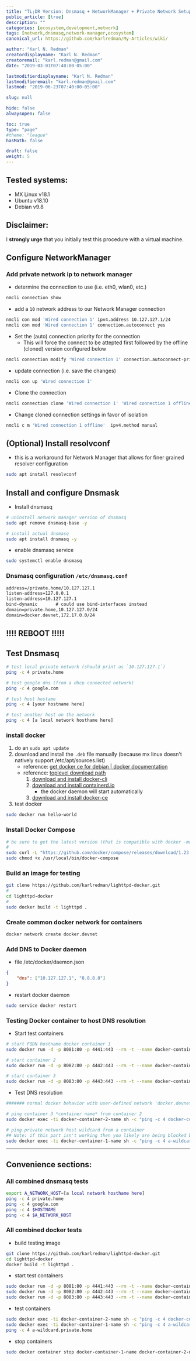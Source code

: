 ```yaml
---
title: "TL;DR Version: Dnsmasq + NetworkManager + Private Network Setup"
public_article: [true]
description: ""
categories: [ecosystem,development,network]
tags: [network,dnsmasq,network-manager,ecosystem]
canonical_url: https://github.com/karlredman/My-Articles/wiki/

author: "Karl N. Redman"
creatordisplayname: "Karl N. Redman"
creatoremail: "karl.redman@gmail.com"
date: "2019-03-01T07:40:00-05:00"

lastmodifierdisplayname: "Karl N. Redman"
lastmodifieremail: "karl.redman@gmail.com"
lastmod: "2019-06-23T07:40:00-05:00"

slug: null

hide: false
alwaysopen: false

toc: true
type: "page"
#theme: "league"
hasMath: false

draft: false
weight: 5
---
```


## Tested systems:

* MX Linux v18.1
* Ubuntu v18.10
* Debian v9.8

## Disclaimer:

I **strongly urge** that you initially test this procedure with a virtual machine.

## Configure NetworkManager

### Add private network ip to network manager

* determine the connection to use (i.e. eth0, wlan0, etc.)

```sh
nmcli connection show
```

* add a `10` network address to our Network Manager connection

```sh
nmcli con mod 'Wired connection 1' ipv4.address 10.127.127.1/24
nmcli con mod 'Wired connection 1' connection.autoconnect yes
```

* Set the (auto) connection priority for the connection
    * This will force the connect to be attepted first followed by the offline (cloned) version configured below

```sh
nmcli connection modify 'Wired connection 1' connection.autoconnect-priority -998
```

* update connection (i.e. save the changes)

```sh
nmcli con up 'Wired connection 1'
```

* Clone the connection

```sh
nmcli connection clone 'Wired connection 1' 'Wired connection 1 offline'
```

* Change cloned connection settings in favor of isolation

```sh
nmcli c m 'Wired connection 1 offline'  ipv4.method manual
```

## (Optional) Install resolvconf

* this is a workaround for Network Manager that allows for finer grained resolver configuration

```sh
sudo apt install resolvconf
```

## Install and configure Dnsmask

* Install dnsmasq

```sh
# uninstall network manager version of dnsmasq
sudo apt remove dnsmasq-base -y

# install actual dnsmasq
sudo apt install dnsmasq -y
```

* enable dnsmasq service

```sh
sudo systemctl enable dnsmasq
```

### Dnsmasq configuration `/etc/dnsmasq.conf`

```txt
address=/private.home/10.127.127.1
listen-address=127.0.0.1
listen-address=10.127.127.1
bind-dynamic       # could use bind-interfaces instead
domain=private.home,10.127.127.0/24
domain=docker.devnet,172.17.0.0/24
```

## !!!! **REBOOT** !!!!!

## Test Dnsmasq

```sh
# test local private network (should print as `10.127.127.1`)
ping -c 4 private.home

# test google dns (from a dhcp connected network)
ping -c 4 google.com

# test host hostame
ping -c 4 [your hostname here]

# test another host on the network
ping -c 4 [a local network hosthame here]
```

### install docker

1. do an `sudo apt update`
2. download and install the `.deb` file manually (because mx linux doesn't natively support /etc/apt/sources.list)
    * reference: [get docker ce for debian | docker documentation](https://docs.docker.com/install/linux/docker-ce/debian/#install-from-a-package)
    * reference: [toplevel download path](https://download.docker.com/linux/debian/dists/stretch/pool/stable/amd64/)
        1. [download and install docker-cli](https://download.docker.com/linux/debian/dists/stretch/pool/stable/amd64/docker-ce-cli_18.09.1~3-0~debian-stretch_amd64.deb)
        2. [download and install containerd.io](https://download.docker.com/linux/debian/dists/stretch/pool/stable/amd64/containerd.io_1.2.2-1_amd64.deb)
           * the docker daemon will start automatically
        3. [download and install docker-ce](https://download.docker.com/linux/debian/dists/stretch/pool/stable/amd64/docker-ce_18.09.1~3-0~debian-stretch_amd64.deb)
3. test docker

```sh
sudo docker run hello-world
```

### Install Docker Compose

```sh
# be sure to get the latest version (that is compatible with docker -most likely latest...)
#
sudo curl -L "https://github.com/docker/compose/releases/download/1.23.2/docker-compose-$(uname -s)-$(uname -m)" -o /usr/local/bin/docker-compose
sudo chmod +x /usr/local/bin/docker-compose
```

### Build an image for testing

```sh
git clone https://github.com/karlredman/lighttpd-docker.git
#
cd lighttpd-docker
#
sudo docker build -t lighttpd .
```


### Create common docker network for containers

```sh
docker network create docker.devnet
```

### Add DNS to Docker daemon

* file /etc/docker/daemon.json

```json
{
	"dns": ["10.127.127.1", "8.8.8.8"]
}
```

* restart docker daemon

```sh
sudo service docker restart
```

### Testing Docker container to host DNS resolution

* Start test containers

```sh
# start FQDN hostname docker container 1
sudo docker run -d -p 8081:80 -p 4441:443 --rm -t --name docker-container-1-name -h docker-container-1.docker.devnet --net docker.devnet lighttpd

# start container 2
sudo docker run -d -p 8082:80 -p 4442:443 --rm -t --name docker-container-2-name -h docker-container-2 --net docker.devnet lighttpd

# start container 3
sudo docker run -d -p 8083:80 -p 4443:443 --rm -t --name docker-container-3-name -h docker-container-3 --net docker.devnet lighttpd
```

* Test DNS resolution

```sh
####### normal docker behavior with user-defined network 'docker.devnet'

# ping container 3 *container name* from container 2
sudo docker exec -ti docker-container-2-name sh -c "ping -c 4 docker-container-3-name"

# ping private network host wildcard from a container
## Note: if this part isn't working then you likely are being blocked by your own firewall
sudo docker exec -ti docker-container-1-name sh -c "ping -c 4 a-wildcard.private.home"
```

---

## Convenience sections:

### All combined dnsmasq tests

```sh
export A_NETWORK_HOST=[a local network hosthame here]
ping -c 4 private.home
ping -c 4 google.com
ping -c 4 $HOSTNAME
ping -c 4 $A_NETWORK_HOST
```

### All combined docker tests

* build testing image

```sh
git clone https://github.com/karlredman/lighttpd-docker.git
cd lighttpd-docker
docker build -t lighttpd .
```

* start test containers

```sh
sudo docker run -d -p 8081:80 -p 4441:443 --rm -t --name docker-container-1-name -h docker-container-1.docker.devnet --net docker.devnet -v /home/karl/Scratch/testconf/resolv.conf:/etc/resolv.conf lighttpd
sudo docker run -d -p 8082:80 -p 4442:443 --rm -t --name docker-container-2-name -h docker-container-2 --net docker.devnet -v /home/karl/Scratch/testconf/resolv.conf:/etc/resolv.conf lighttpd
sudo docker run -d -p 8083:80 -p 4443:443 --rm -t --name docker-container-3-name -h docker-container-3 --net docker.devnet -v /home/karl/Scratch/testconf/resolv.conf:/etc/resolv.conf lighttpd
```

* test containers

```sh
sudo docker exec -ti docker-container-2-name sh -c "ping -c 4 docker-container-3-name"
sudo docker exec -ti docker-container-1-name sh -c "ping -c 4 a-wildcard.private.home"
ping -c 4 a-wildcard.private.home
```

* stop containers

```sh
sudo docker container stop docker-container-1-name docker-container-2-name docker-container-3-name
```

